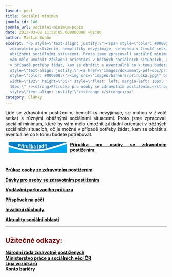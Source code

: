 ```yaml
---
layout: post
title: Sociální minimum
joomla_id: 140
joomla_url: socialni-minimum-popis
date: 2013-03-08 11:58:05.000000000 +01:00
author: Martin Bohůn
excerpt: "<p style=\"text-align: justify;\"><span style=\"color: #000000;\">Lidé se
  zdravotním postižením, hemofiliky nevyjímaje, se mohou v životě setkat s různými
  obtížnými sociálními situacemi. Proto jsme zpracovali sociální minimum, které by
  vám mělo umožnit základní orientaci v běžných sociálních situacích, oč je možné
  v případě potřeby žádat, kam se obrátit a eventuálně co k tomu budete potřebovat.</span></p>\r\n<p
  style=\"text-align: justify;\"><a href=\"images/dokumenty-pdf-doc/prirucka_ozp_2016.pdf\"><span
  style=\"color: #000000;\"><img src=\"images/banners/prirucka.jpg\" border=\"0\"
  width=\"182\" height=\"35\" style=\"float: left; margin-left: 10px; margin-right:
  10px;\" /><strong>Příručka pro osoby se zdravotním postižením.</strong></span><strong> </strong></a></p>\r\n<p
  style=\"text-align: justify;\"><strong> </strong></p>"
category: Články
---
```

<p style="text-align: justify;"><span style="color: #000000;">Lidé se zdravotním postižením, hemofiliky nevyjímaje, se mohou v životě setkat s různými obtížnými sociálními situacemi. Proto jsme zpracovali sociální minimum, které by vám mělo umožnit základní orientaci v běžných sociálních situacích, oč je možné v případě potřeby žádat, kam se obrátit a eventuálně co k tomu budete potřebovat.</span></p>

<p style="text-align: justify;"><a href="images/dokumenty-pdf-doc/prirucka_ozp_2016.pdf"><span style="color: #000000;"><img src="images/banners/prirucka.jpg" border="0" width="182" height="35" style="float: left; margin-left: 10px; margin-right: 10px;" /><strong>Příručka pro osoby se zdravotním postižením.</strong></span><strong> </strong></a></p>

<p style="text-align: justify;"><strong> </strong></p>



<p><span style="color: #000000;"><strong><a href="index.php/cs/socialni-minimum/prukaz-osoby-se-zp" title="Průkaz osoby se ZP"><span class="download" style="color: #000000;">Průkaz osoby ze zdravotním postižením</span></a></strong></span></p>

<p><span style="color: #000000;"><strong><a href="index.php/cs/socialni-minimum/davky-pro-osoby-se-zp" title="Dávky pro osoby se ZP"><span class="download" style="color: #000000;">Dávky pro osoby se zdravotním postižením</span></a></strong></span></p>

<p><span style="color: #000000;"><strong><a href="index.php/cs/socialni-minimum/parkovaci-prukaz" title="Parkovací průkaz"><span class="download" style="color: #000000;">Vydávání parkovacího průkazu</span></a></strong></span></p>

<p><span style="color: #000000;"><strong><a href="index.php/cs/socialni-minimum/prispevek-na-peci" title="Příspěvek na péči"><span class="download" style="color: #000000;">Příspěvek na péči</span></a></strong></span></p>

<p><span style="color: #000000;"><strong><a href="index.php/cs/socialni-minimum/invalidni-duchody" title="Invalidní důchody"><span class="download" style="color: #000000;">Invalidní důchody</span></a></strong></span></p>

<p><span style="color: #000000;"><strong><span class="download"><a href="index.php/cs/socialni-minimum/soc-otazky" title="Aktuality sociální oblasti"><span style="color: #000000;">Aktuality sociální oblasti</span></a></span></strong></span></p>

<hr />

<h2><span style="color: #800000;">Užitečné odkazy:</span></h2>

<p><strong><span style="color: #000000;"><span class="download"><a href="http://www.nrzp.cz/" title="Národní rada zdravotně postižených"><span style="color: #000000;">Národní rada zdravotně postižených </span></a><br /><a href="http://www.mpsv.cz/cs/8#dsp" title="MPSV"><span style="color: #000000;">Ministerstvo práce a sociálních věcí ČR</span></a><br /><a href="http://ligavozick.skynet.cz/ip/prispevky.php?oblast=9000094" title="Liga vozíčkářů"><span style="color: #000000;">Liga vozíčkárů</span></a><br /><a href="http://autabezbarier.kontobariery.cz/home.aspx" title="Konto bariéry"><span style="color: #000000;">Konto bariéry</span></a><br /></span></span></strong></p>
